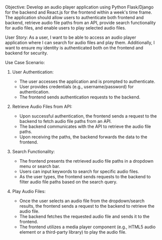 Objective:
Develop an audio player application using Python Flask/Django for the backend and React.js for the frontend within a week's time frame. The application should allow users to authenticate both frontend and backend, retrieve audio file paths from an API, provide search functionality for audio files, and enable users to play selected audio files.

User Story:
As a user, I want to be able to access an audio player application where I can search for audio files and play them. Additionally, I want to ensure my identity is authenticated both on the frontend and backend for security.

Use Case Scenario:
1. User Authentication:
   - The user accesses the application and is prompted to authenticate.
   - User provides credentials (e.g., username/password) for authentication.
   - The frontend sends authentication requests to the backend.

2. Retrieve Audio Files from API:
   - Upon successful authentication, the frontend sends a request to the backend to fetch audio file paths from an API.
   - The backend communicates with the API to retrieve the audio file paths.
   - Upon receiving the paths, the backend forwards the data to the frontend.

3. Search Functionality:
   - The frontend presents the retrieved audio file paths in a dropdown menu or search bar.
   - Users can input keywords to search for specific audio files.
   - As the user types, the frontend sends requests to the backend to filter audio file paths based on the search query.

4. Play Audio Files:
   - Once the user selects an audio file from the dropdown/search results, the frontend sends a request to the backend to retrieve the audio file.
   - The backend fetches the requested audio file and sends it to the frontend.
   - The frontend utilizes a media player component (e.g., HTML5 audio element or a third-party library) to play the audio file. 
